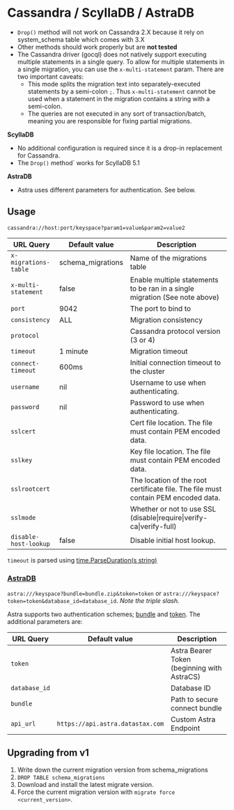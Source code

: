 # Cassandra / ScyllaDB / AstraDB

* `Drop()` method will not work on Cassandra 2.X because it rely on
system_schema table which comes with 3.X
* Other methods should work properly but are **not tested**
* The Cassandra driver (gocql) does not natively support executing multiple statements in a single query. To allow for multiple statements in a single migration, you can use the `x-multi-statement` param. There are two important caveats:
  * This mode splits the migration text into separately-executed statements by a semi-colon `;`. Thus `x-multi-statement` cannot be used when a statement in the migration contains a string with a semi-colon.
  * The queries are not executed in any sort of transaction/batch, meaning you are responsible for fixing partial migrations.

**ScyllaDB**

* No additional configuration is required since it is a drop-in replacement for Cassandra.
* The `Drop()` method` works for ScyllaDB 5.1


**AstraDB**

* Astra uses different parameters for authentication. See below.

## Usage
`cassandra://host:port/keyspace?param1=value&param2=value2`


| URL Query  | Default value | Description |
|------------|-------------|-----------|
| `x-migrations-table` | schema_migrations | Name of the migrations table |
| `x-multi-statement` | false | Enable multiple statements to be ran in a single migration (See note above) |
| `port` | 9042 | The port to bind to  |
| `consistency` | ALL | Migration consistency
| `protocol` |  | Cassandra protocol version (3 or 4)
| `timeout` | 1 minute | Migration timeout
| `connect-timeout` | 600ms | Initial connection timeout to the cluster |
| `username` | nil | Username to use when authenticating. |
| `password` | nil | Password to use when authenticating. |
| `sslcert` | | Cert file location. The file must contain PEM encoded data. |
| `sslkey` | | Key file location. The file must contain PEM encoded data. |
| `sslrootcert` | | The location of the root certificate file. The file must contain PEM encoded data. |
| `sslmode` | | Whether or not to use SSL (disable\|require\|verify-ca\|verify-full) |
| `disable-host-lookup`| false | Disable initial host lookup. |

`timeout` is parsed using [time.ParseDuration(s string)](https://golang.org/pkg/time/#ParseDuration)

### [AstraDB](https://docs.datastax.com/)

`astra:///keyspace?bundle=bundle.zip&token=token` or
`astra:///keyspace?token=token&database_id=database_id`. *Note the triple slash.*

Astra supports two authentication schemes;
[bundle](https://pkg.go.dev/github.com/datastax/gocql-astra#NewClusterFromURL) and
[token](https://pkg.go.dev/github.com/datastax/gocql-astra#NewClusterFromURL).
The additional parameters are:


| URL Query  | Default value | Description |
|------------|-------------|-----------|
| `token` | |  Astra Bearer Token (beginning with AstraCS) |
| `database_id` | | Database ID |
| `bundle` | | Path to secure connect bundle |
| `api_url` | `https://api.astra.datastax.com` | Custom Astra Endpoint |

## Upgrading from v1

1. Write down the current migration version from schema_migrations
2. `DROP TABLE schema_migrations`
4. Download and install the latest migrate version.
5. Force the current migration version with `migrate force <current_version>`.
